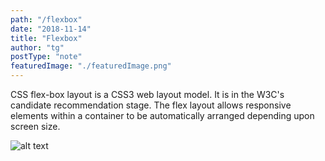 ```yaml
---
path: "/flexbox"
date: "2018-11-14"
title: "Flexbox"
author: "tg"
postType: "note"
featuredImage: "./featuredImage.png"
---
```


CSS flex-box layout is a CSS3 web layout model. It is in the W3C's candidate recommendation stage. The flex layout allows responsive elements within a container to be automatically arranged depending upon screen size.

![alt text](/th-styleguide-1.png "TH")